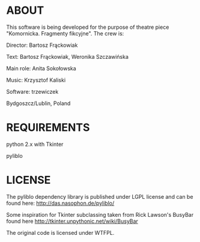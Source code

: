 ABOUT
=====
This software is being developed for the purpose of theatre piece "Komornicka. Fragmenty fikcyjne". The crew is:

Director: Bartosz Frąckowiak

Text: Bartosz Frąckowiak, Weronika Szczawińska

Main role: Anita Sokołowska

Music: Krzysztof Kaliski

Software: trzewiczek


Bydgoszcz/Lublin, Poland


REQUIREMENTS
============
python 2.x with Tkinter

pyliblo


LICENSE
=======
The pyliblo dependency library is published under LGPL license and can be found here: http://das.nasophon.de/pyliblo/

Some inspiration for Tkinter subclassing taken from Rick Lawson's BusyBar found here http://tkinter.unpythonic.net/wiki/BusyBar

The original code is licensed under WTFPL.
